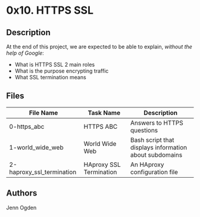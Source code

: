 # 0x10. HTTPS SSL
## Description
At the end of this project, we are expected to be able to explain, *without the help of Google*:
* What is HTTPS SSL 2 main roles
* What is the purpose encrypting traffic
* What SSL termination means

## Files
| File Name | Task Name | Description |
| --------- | --------- | ----------- |
| 0-https_abc | HTTPS ABC | Answers to HTTPS questions |
| 1-world_wide_web | World Wide Web | Bash script that displays information about subdomains |
| 2-haproxy_ssl_termination | HAproxy SSL Termination | An HAproxy configuration file |

## Authors
Jenn Ogden